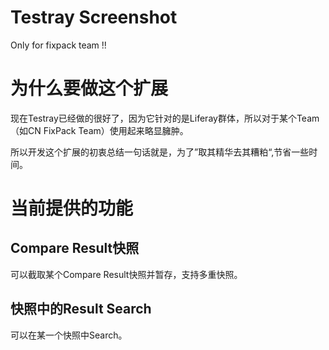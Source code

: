 # Testray Screenshot
Only for fixpack team !!

# 为什么要做这个扩展
现在Testray已经做的很好了，因为它针对的是Liferay群体，所以对于某个Team（如CN FixPack Team）使用起来略显臃肿。

所以开发这个扩展的初衷总结一句话就是，为了”取其精华去其糟粕“,节省一些时间。

# 当前提供的功能
## Compare Result快照
可以截取某个Compare Result快照并暂存，支持多重快照。

## 快照中的Result Search
可以在某一个快照中Search。